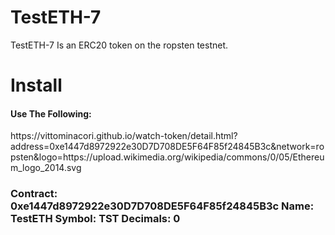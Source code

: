 # TestETH-7
TestETH-7 Is an ERC20 token on the ropsten testnet.
# Install
<h4>Use The Following:</h4>
https://vittominacori.github.io/watch-token/detail.html?address=0xe1447d8972922e30D7D708DE5F64F85f24845B3c&network=ropsten&logo=https://upload.wikimedia.org/wikipedia/commons/0/05/Ethereum_logo_2014.svg
<h3>Contract: 0xe1447d8972922e30D7D708DE5F64F85f24845B3c
Name: TestETH
Symbol: TST
Decimals: 0
</h3>
